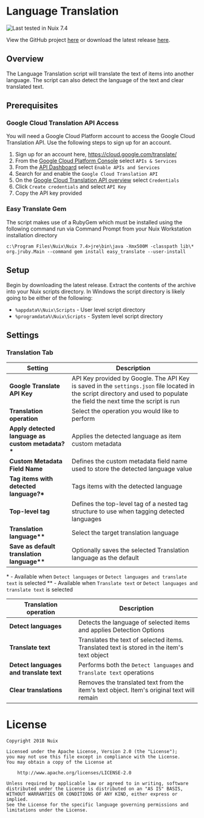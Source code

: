 ﻿
Language Translation
====================

![Last tested in Nuix 7.4](https://img.shields.io/badge/Nuix-7.4-green.svg)

View the GitHub project [here](https://github.com/Nuix/Language-Translation) or download the latest release [here](https://github.com/Nuix/Language-Translation/releases).

## Overview
The Language Translation script will translate the text of items into another language. The script can also detect the language of the text and clear translated text.

## Prerequisites
### Google Cloud Translation API Access
You will need a Google Cloud Platform account to access the Google Cloud Translation API. Use the following steps to sign up for an account.
1. Sign up for an account here, https://cloud.google.com/translate/
2. From the [Google Cloud Platform Console](https://console.cloud.google.com/home) select `APIs & Services`
3. From the [API Dashboard](https://console.cloud.google.com/apis/dashboard) select `Enable APIs and Services`
4. Search for and enable the `Google Cloud Translation API`
5. On the [Google Cloud Translation API overview](https://console.cloud.google.com/apis/api/translate.googleapis.com/overview) select `Credentials`
6. Click `Create credentials` and select `API Key`
7. Copy the API key provided

### Easy Translate Gem
The script makes use of a RubyGem which must be installed using the following command run via Command Prompt from your Nuix Workstation installation directory

`c:\Program Files\Nuix\Nuix 7.4>jre\bin\java -Xmx500M -classpath lib\* org.jruby.Main --command gem install easy_translate --user-install`

## Setup

Begin by downloading the latest release.  Extract the contents of the archive into your Nuix scripts directory.  In Windows the script directory is likely going to be either of the following:

- `%appdata%\Nuix\Scripts` - User level script directory
- `%programdata%\Nuix\Scripts` - System level script directory

## Settings
### Translation Tab
Setting | Description
------- | -----------
**Google Translate API Key** | API Key provided by Google. The API Key is saved in the `settings.json` file located in the script directory and used to populate the field the next time the script is run
**Translation operation** | Select the operation you would like to perform
**Apply detected language as custom metadata?\*** | Applies the detected language as item custom metadata
**Custom Metadata Field Name** | Defines the custom metadata field name used to store the detected language value
**Tag items with detected language?\*** | Tags items with the detected language
**Top-level tag** | Defines the top-level tag of a nested tag structure to use when tagging detected languages
**Translation language\*\*** | Select the target translation language
**Save as default translation language\*\*** | Optionally saves the selected Translation language as the default

\* - Available when `Detect languages` or `Detect languages and translate text` is selected
\*\* - Available when `Translate text` or `Detect languages and translate text` is selected

Translation operation | Description
--------------------- | ------------
**Detect languages** | Detects the language of selected items and applies Detection Options
**Translate text** | Translates the text of selected items. Translated text is stored in the item's text object
**Detect languages and translate text** | Performs both the `Detect languages` and `Translate text` operations
**Clear translations** | Removes the translated text from the item's text object. Item's original text will remain

# License

```
Copyright 2018 Nuix

Licensed under the Apache License, Version 2.0 (the "License");
you may not use this file except in compliance with the License.
You may obtain a copy of the License at

    http://www.apache.org/licenses/LICENSE-2.0

Unless required by applicable law or agreed to in writing, software
distributed under the License is distributed on an "AS IS" BASIS,
WITHOUT WARRANTIES OR CONDITIONS OF ANY KIND, either express or implied.
See the License for the specific language governing permissions and
limitations under the License.
```
